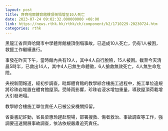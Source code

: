 ```yaml
---
layout: post
title: 齊齊哈爾體育館樓頂倒塌增至10人死亡
date: 2023-07-24 09:02:32.000000000 +08:00
link: https://news.rthk.hk/rthk/ch/component/k2/1710229-20230724.htm
categories: rthk
---
```


黑龍江省齊齊哈爾市中學體育館樓頂倒塌事故，已造成10人死亡，仍有1人被困，救援工作繼續進行。

事發在昨天下午，當時館內共有19人，其中4人自行脫險，15人被困。截至今天清晨5時半，已救出14人，其中4人已無生命體徵，6人搶救無效死亡，4人無生命危險。

央視新聞報道，經初步調查，毗鄰體育館的教學綜合樓施工過程中，施工單位違規將珍珠岩堆置在體育館屋頂。受降雨影響，珍珠岩浸水增加重量，導致屋頂荷載增大引發坍塌。

教學綜合樓施工單位責任人已被公安機關扣留。

省委書記許勤，省長梁惠玲趕赴現場，部署搜救、傷者救治、事故調查等工作，強調要迅速開展事故調查，依法依規嚴肅追究責任。
